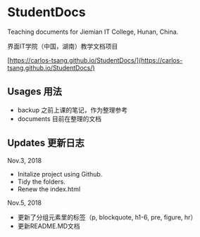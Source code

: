 # StudentDocs
Teaching documents for Jiemian IT College, Hunan, China.

界面IT学院（中国，湖南）教学文档项目

[https://carlos-tsang.github.io/StudentDocs/](https://carlos-tsang.github.io/StudentDocs/)

## Usages 用法

- backup 之前上课的笔记，作为整理参考
- documents 目前在整理的文档 

## Updates 更新日志

Nov.3, 2018
- Initalize project using Github.
- Tidy the folders.
- Renew the index.html

Nov.5, 2018
- 更新了分组元素里的标签（p, blockquote, h1-6, pre, figure, hr）
- 更新README.MD文档
